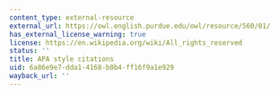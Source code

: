 ```yaml
---
content_type: external-resource
external_url: https://owl.english.purdue.edu/owl/resource/560/01/
has_external_license_warning: true
license: https://en.wikipedia.org/wiki/All_rights_reserved
status: ''
title: APA style citations
uid: 6a86e9e7-dda1-4168-b0b4-ff16f9a1e929
wayback_url: ''
---
```


